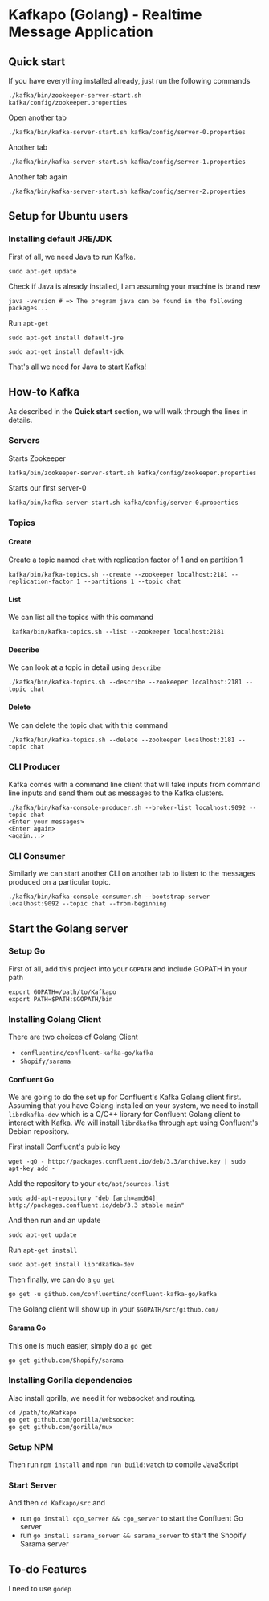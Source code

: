 # Kafkapo (Golang) - Realtime Message Application
## Quick start
If you have everything installed already, just run the following commands

```
./kafka/bin/zookeeper-server-start.sh kafka/config/zookeeper.properties
```

Open another tab
```
./kafka/bin/kafka-server-start.sh kafka/config/server-0.properties
```

Another tab
```
./kafka/bin/kafka-server-start.sh kafka/config/server-1.properties
```

Another tab again
```
./kafka/bin/kafka-server-start.sh kafka/config/server-2.properties
```

## Setup for Ubuntu users
### Installing default JRE/JDK
First of all, we need Java to run Kafka.
```shell
sudo apt-get update
```

Check if Java is already installed, I am assuming your machine is brand new
```shell
java -version # => The program java can be found in the following packages...
```

Run `apt-get`
```shell
sudo apt-get install default-jre
```
```shell
sudo apt-get install default-jdk
```
That's all we need for Java to start Kafka!

## How-to Kafka
As described in the **Quick start** section, we will walk through the lines in details.

### Servers
Starts Zookeeper
```shell
kafka/bin/zookeeper-server-start.sh kafka/config/zookeeper.properties
```

Starts our first server-0
```shell
kafka/bin/kafka-server-start.sh kafka/config/server-0.properties
```

### Topics
#### Create
Create a topic named `chat` with replication factor of 1 and on partition 1
```shell
kafka/bin/kafka-topics.sh --create --zookeeper localhost:2181 --replication-factor 1 --partitions 1 --topic chat
```

#### List
We can list all the topics with this command
```
 kafka/bin/kafka-topics.sh --list --zookeeper localhost:2181
 ```

#### Describe
We can look at a topic in detail using `describe`
```
./kafka/bin/kafka-topics.sh --describe --zookeeper localhost:2181 --topic chat
```

#### Delete
We can delete the topic `chat` with this command
```
./kafka/bin/kafka-topics.sh --delete --zookeeper localhost:2181 --topic chat
```

### CLI Producer
Kafka comes with a command line client that will take inputs from command line inputs and send them out as messages to the Kafka clusters.
```
./kafka/bin/kafka-console-producer.sh --broker-list localhost:9092 --topic chat
<Enter your messages>
<Enter again>
<again...>
```

### CLI Consumer
Similarly we can start another CLI on another tab to listen to the messages produced on a particular topic.
```
./kafka/bin/kafka-console-consumer.sh --bootstrap-server localhost:9092 --topic chat --from-beginning
```

## Start the Golang server
### Setup Go
First of all, add this project into your `GOPATH` and include GOPATH in your path
```
export GOPATH=/path/to/Kafkapo
export PATH=$PATH:$GOPATH/bin
```

### Installing Golang Client
There are two choices of Golang Client

* `confluentinc/confluent-kafka-go/kafka`
* `Shopify/sarama`

#### Confluent Go
We are going to do the set up for Confluent's Kafka Golang client first. Assuming that you have Golang installed on your system, we need to install `librdkafka-dev` which is a C/C++ library for Confluent Golang client to interact with Kafka. We will install `librdkafka` through `apt` using Confluent's Debian repository.

First install Confluent's public key
```shell
wget -qO - http://packages.confluent.io/deb/3.3/archive.key | sudo apt-key add -
```

Add the repository to your `etc/apt/sources.list`
```shell
sudo add-apt-repository "deb [arch=amd64] http://packages.confluent.io/deb/3.3 stable main"
```

And then run and an update
```shell
sudo apt-get update
```

Run `apt-get install`
```shell
sudo apt-get install librdkafka-dev
```

Then finally, we can do a `go get`
```shell
go get -u github.com/confluentinc/confluent-kafka-go/kafka
```

The Golang client will show up in your `$GOPATH/src/github.com/`

#### Sarama Go
This one is much easier, simply do a `go get`
```shell
go get github.com/Shopify/sarama
```

### Installing Gorilla dependencies
Also install gorilla, we need it for websocket and routing.
```
cd /path/to/Kafkapo
go get github.com/gorilla/websocket
go get github.com/gorilla/mux
```

### Setup NPM
Then run `npm install` and `npm run build:watch` to compile JavaScript

### Start Server
And then `cd Kafkapo/src` and

* run `go install cgo_server && cgo_server` to start the Confluent Go server
* run `go install sarama_server && sarama_server` to start the Shopify Sarama server

## To-do Features
I need to use `godep`
